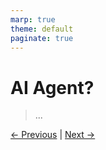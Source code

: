 ```yaml
---
marp: true
theme: default
paginate: true
---
```


# AI Agent?
> ...

[← Previous](../002-fight-weaknesses.md) | [Next →](001-micro-agent-lib.md)
